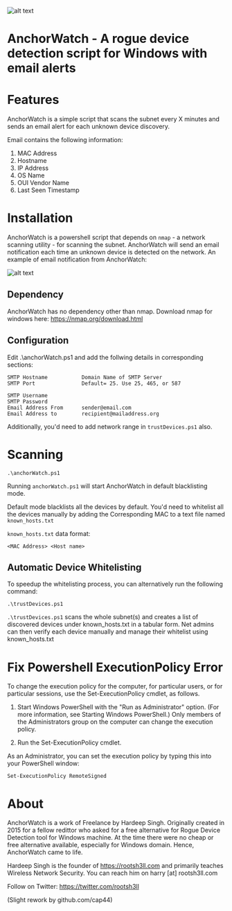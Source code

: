 ![alt text](https://i.imgur.com/ck96pzh.png)
# AnchorWatch - A rogue device detection script for Windows with email alerts

# Features

AnchorWatch is a simple script that scans the subnet every X minutes and sends an email alert for each unknown device discovery.

Email contains the following information:

1. MAC Address
2. Hostname
3. IP Address
4. OS Name
5. OUI Vendor Name
6. Last Seen Timestamp

# Installation

AnchorWatch is a powershell script that depends on `nmap` - a network scanning utility - for scanning the subnet.
AnchorWatch will send an email notification each time an unknown device is detected on the network. 
An example of email notification from AnchorWatch:

![alt text](https://i.imgur.com/maS8aHw.jpg)

## Dependency

AnchorWatch has no dependency other than nmap. Download nmap for windows here: https://nmap.org/download.html

## Configuration

Edit .\anchorWatch.ps1 and add the follwing details in corresponding sections:

```
SMTP Hostname           Domain Name of SMTP Server
SMTP Port               Default= 25. Use 25, 465, or 587

SMTP Username
SMTP Password
Email Address From      sender@email.com
Email Address to        recipient@mailaddress.org
```

Additionally, you'd need to add network range in `trustDevices.ps1` also. 

# Scanning

```
.\anchorWatch.ps1
```

Running `anchorWatch.ps1` will start AnchorWatch in default blacklisting mode.

Default mode blacklists all the devices by default. You'd need to whitelist all the devices manually by adding the Corresponding MAC to a text file named `known_hosts.txt`

`known_hosts.txt` data format:

```
<MAC Address> <Host name>
```
## Automatic Device Whitelisting

To speedup the whitelisting process, you can alternatively run the following command:
```
.\trustDevices.ps1
```

`.\trustDevices.ps1` scans the whole subnet(s) and creates a list of discovered devices under known_hosts.txt in a tabular form.
Net admins can then verify each device manually and manage their whitelist using known_hosts.txt

# Fix Powershell ExecutionPolicy Error

To change the execution policy for the computer, for particular users, or for particular sessions, use the Set-ExecutionPolicy cmdlet, as follows.

1. Start Windows PowerShell with the "Run as Administrator" option. (For more information, see Starting Windows PowerShell.) Only members of the Administrators group on the computer can change the execution policy.

2. Run the Set-ExecutionPolicy cmdlet.

As an Administrator, you can set the execution policy by typing this into your PowerShell window:

```
Set-ExecutionPolicy RemoteSigned
```

# About

AnchorWatch is a work of Freelance by Hardeep Singh. Originally created in 2015 for a fellow redittor who asked for a free alternative for Rogue Device Detection tool for Windows machine. 
At the time there were no cheap or free alternative available, especially for Windows domain. Hence, AnchorWatch came to life.

Hardeep Singh is the founder of https://rootsh3ll.com and primarily teaches Wireless Network Security. You can reach him on harry [at] rootsh3ll.com

Follow on Twitter: https://twitter.com/rootsh3ll

(Slight rework by github.com/cap44)
